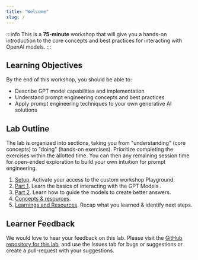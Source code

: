 ```yaml
---
title: "Welcome"
slug: /
---
```


:::info
This is a **75-minute** workshop that will give you a hands-on introduction to the core concepts and best practices for interacting with OpenAI models.
:::

## Learning Objectives

By the end of this workshop, you should be able to:

- Describe GPT model capabilities and implementation
- Understand prompt engineering concepts and best practices
- Apply prompt engineering techniques to your own generative AI solutions

## Lab Outline

The lab is organized into sections, taking you from "understanding" (core concepts) to "doing" (hands-on exercises). Prioritize completing the exercises within the allotted time. You can then any remaining session time for open-ended exploration to build your own intuition for prompt engineering.

1. [Setup](/setup). Activate your access to the custom workshop Playground.
2. [Part 1](/Part-1-labs/Basic-Prompting). Learn the basics of interacting with the GPT Models .
3. [Part 2](/Part-2-labs/System-Message). Learn how to guide the models to ​create better answers.
4. [Concepts & resources](/ai-models).
5. [Learnings and Resources](/summary). Recap what you learned & identify next steps.

## Learner Feedback

We would love to hear your feedback on this lab. Please visit the [GitHub repository for this lab](https://github.com/GitHub-Insight-ANZ-Lab/aiapp1day/), and use the Issues tab for bugs or suggestions or create a pull-request with your suggestions.
